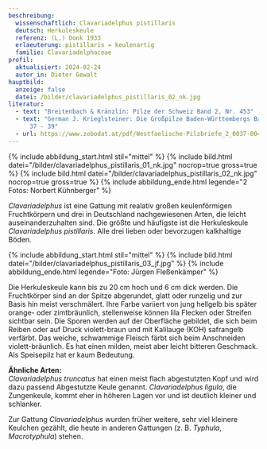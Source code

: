 ```yaml
---
beschreibung:
  wissenschaftlich: Clavariadelphus pistillaris
  deutsch: Herkuleskeule
  referenz: (L.) Donk 1933
  erlaeuterung: pistillaris = keulenartig
  familie: Clavariadelphaceae
profil:
  aktualisiert: 2024-02-24
  autor_in: Dieter Gewalt
hauptbild:
  anzeige: false
  datei: /bilder/clavariadelphus_pistillaris_02_nk.jpg
literatur:
  - text: "Breitenbach & Kränzlin: Pilze der Schweiz Band 2, Nr. 453"
  - text: "German J. Krieglsteiner: Die Großpilze Baden-Württembergs Band 2, Seite
      37 - 39"
  - url: https://www.zobodat.at/pdf/Westfaelische-Pilzbriefe_2_0037-0043.pdf
---
```

{% include abbildung_start.html stil="mittel" %}
{% include bild.html datei="/bilder/clavariadelphus_pistillaris_01_nk.jpg" nocrop=true gross=true %}
{% include bild.html datei="/bilder/clavariadelphus_pistillaris_02_nk.jpg" nocrop=true gross=true %}
{% include abbildung_ende.html legende="2 Fotos: Norbert Kühnberger" %}

*Clavariadelphus* ist eine Gattung mit realativ großen keulenförmigen Fruchtkörpern und drei in Deutschland nachgewiesenen Arten, die leicht auseinanderzuhalten sind. Die größte und häufigste ist die Herkuleskeule *Clavariadelphus pistillaris*. Alle drei lieben oder bevorzugen kalkhaltige Böden.

{% include abbildung_start.html stil="mittel" %}
{% include bild.html datei="/bilder/clavariadelphus_pistillaris_03_jf.jpg" %}
{% include abbildung_ende.html legende="Foto: Jürgen Fleßenkämper" %}

Die Herkuleskeule kann bis zu 20 cm hoch und 6 cm dick werden. Die Fruchtkörper sind an der Spitze abgerundet, glatt oder runzelig und zur Basis hin meist verschmälert. Ihre Farbe variiert von jung hellgelb bis später orange- oder zimtbräunlich, stellenweise können lila Flecken oder Streifen sichtbar sein. Die Sporen werden auf der Oberfläche gebildet, die sich beim Reiben oder auf Druck violett-braun und mit Kalilauge (KOH) safrangelb verfärbt.  Das weiche, schwammige Fleisch färbt sich beim Anschneiden violett-bräunlich. Es hat einen milden, meist aber leicht bitteren Geschmack. Als Speisepilz hat er kaum Bedeutung.

**Ähnliche Arten:**\
*Clavariadelphus truncatus* hat einen meist flach abgestutzten Kopf und wird dazu passend Abgestutzte Keule genannt. *Clavariadelphus ligula*, die Zungenkeule, kommt eher in höheren Lagen vor und ist deutlich kleiner und schlanker.

Zur Gattung *Clavariadelphus* wurden früher weitere, sehr viel kleinere Keulchen gezählt, die heute in anderen Gattungen (z. B. *Typhula*, *Macrotyphula*) stehen.